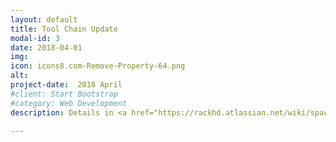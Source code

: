 ```yaml
---
layout: default
title: Tool Chain Update 
modal-id: 3
date: 2018-04-01
img: 
icon: icons8.com-Remove-Property-64.png 
alt: 
project-date:  2018 April
#client: Start Bootstrap
#category: Web Development
description: Details in <a href="https://rackhd.atlassian.net/wiki/spaces/RAC1/pages/162889729/RAC-6719+RackHD+201804+Toolchain+Upgrade+in+Release"></a>

---
```

